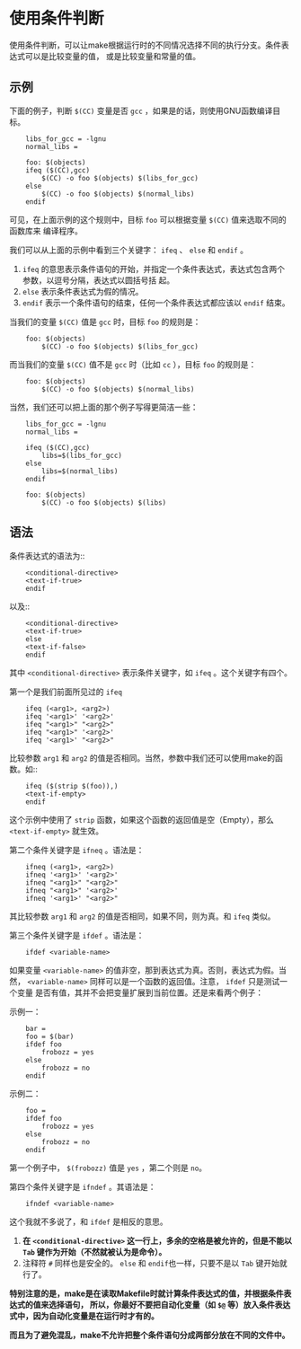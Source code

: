 # 使用条件判断


使用条件判断，可以让make根据运行时的不同情况选择不同的执行分支。条件表达式可以是比较变量的值，
或是比较变量和常量的值。

## 示例


下面的例子，判断 ```$(CC)``` 变量是否 ```gcc``` ，如果是的话，则使用GNU函数编译目标。

```
    libs_for_gcc = -lgnu
    normal_libs =

    foo: $(objects)
    ifeq ($(CC),gcc)
        $(CC) -o foo $(objects) $(libs_for_gcc)
    else
        $(CC) -o foo $(objects) $(normal_libs)
    endif
```
可见，在上面示例的这个规则中，目标 ```foo``` 可以根据变量 ```$(CC)``` 值来选取不同的函数库来
编译程序。

我们可以从上面的示例中看到三个关键字： ```ifeq``` 、 ```else``` 和 ```endif``` 。

1. ```ifeq``` 的意思表示条件语句的开始，并指定一个条件表达式，表达式包含两个参数，以逗号分隔，表达式以圆括号括
起。
2. ```else``` 表示条件表达式为假的情况。
3. ```endif``` 表示一个条件语句的结束，任何一个条件表达式都应该以 ```endif``` 结束。

当我们的变量 ```$(CC)``` 值是 ```gcc``` 时，目标 ```foo``` 的规则是：

```
    foo: $(objects)
        $(CC) -o foo $(objects) $(libs_for_gcc)
```
而当我们的变量 ```$(CC)``` 值不是 ```gcc``` 时（比如 ```cc``` ），目标 ```foo``` 的规则是：

```
    foo: $(objects)
        $(CC) -o foo $(objects) $(normal_libs)
```
当然，我们还可以把上面的那个例子写得更简洁一些：

```
    libs_for_gcc = -lgnu
    normal_libs =

    ifeq ($(CC),gcc)
        libs=$(libs_for_gcc)
    else
        libs=$(normal_libs)
    endif

    foo: $(objects)
        $(CC) -o foo $(objects) $(libs)
```

## 语法

条件表达式的语法为::
```
    <conditional-directive>
    <text-if-true>
    endif
```
以及::
```
    <conditional-directive>
    <text-if-true>
    else
    <text-if-false>
    endif
```
其中 ```<conditional-directive>``` 表示条件关键字，如 ```ifeq``` 。这个关键字有四个。

第一个是我们前面所见过的 ```ifeq```

```
    ifeq (<arg1>, <arg2>)
    ifeq '<arg1>' '<arg2>'
    ifeq "<arg1>" "<arg2>"
    ifeq "<arg1>" '<arg2>'
    ifeq '<arg1>' "<arg2>"
```
比较参数 ```arg1``` 和 ```arg2``` 的值是否相同。当然，参数中我们还可以使用make的函数。如::
```
    ifeq ($(strip $(foo)),)
    <text-if-empty>
    endif
```
这个示例中使用了 ```strip``` 函数，如果这个函数的返回值是空（Empty），那么
```<text-if-empty>``` 就生效。

第二个条件关键字是 ```ifneq``` 。语法是：

```
    ifneq (<arg1>, <arg2>)
    ifneq '<arg1>' '<arg2>'
    ifneq "<arg1>" "<arg2>"
    ifneq "<arg1>" '<arg2>'
    ifneq '<arg1>' "<arg2>"
```

其比较参数 ```arg1``` 和 ```arg2``` 的值是否相同，如果不同，则为真。和 ```ifeq``` 类似。

第三个条件关键字是 ```ifdef``` 。语法是：

```
    ifdef <variable-name>
```
如果变量 ```<variable-name>``` 的值非空，那到表达式为真。否则，表达式为假。当然，
```<variable-name>``` 同样可以是一个函数的返回值。注意， ```ifdef``` 只是测试一个变量
是否有值，其并不会把变量扩展到当前位置。还是来看两个例子：

示例一：
```
    bar =
    foo = $(bar)
    ifdef foo
        frobozz = yes
    else
        frobozz = no
    endif
```
示例二：

```
    foo =
    ifdef foo
        frobozz = yes
    else
        frobozz = no
    endif
```
第一个例子中， ```$(frobozz)``` 值是 ```yes``` ，第二个则是 ```no```。

第四个条件关键字是 ```ifndef``` 。其语法是：

```
    ifndef <variable-name>
```
这个我就不多说了，和 ```ifdef``` 是相反的意思。

1. **在 ```<conditional-directive>``` 这一行上，多余的空格是被允许的，但是不能以 ```Tab``` 键作为开始（不然就被认为是命令）。**
2. 注释符 ```#``` 同样也是安全的。 ```else``` 和 ```endif```也一样，只要不是以 ```Tab``` 键开始就行了。

**特别注意的是，make是在读取Makefile时就计算条件表达式的值，并根据条件表达式的值来选择语句，
所以，你最好不要把自动化变量（如 ```$@``` 等）放入条件表达式中，因为自动化变量是在运行时才有的。**

**而且为了避免混乱，make不允许把整个条件语句分成两部分放在不同的文件中。**
